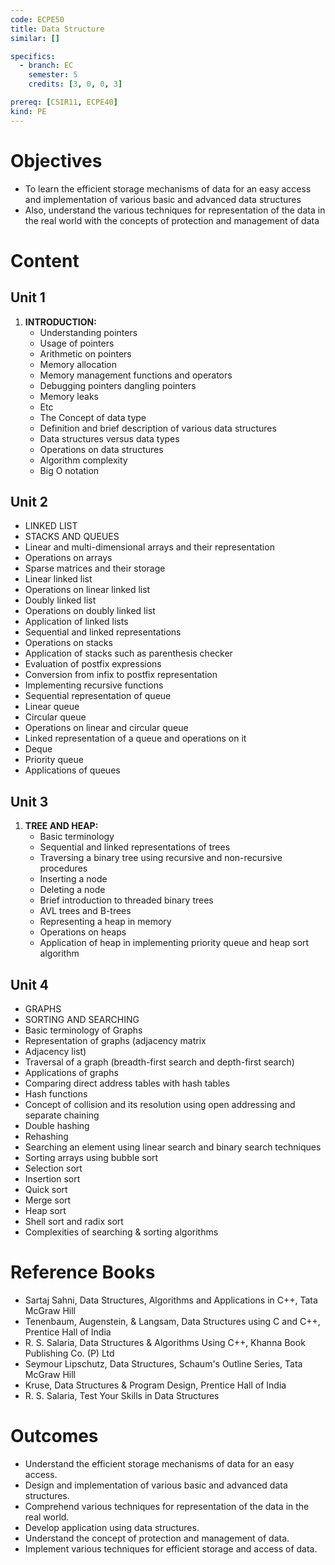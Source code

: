 ```yaml
---
code: ECPE50
title: Data Structure
similar: []

specifics:
  - branch: EC
    semester: 5
    credits: [3, 0, 0, 3]

prereq: [CSIR11, ECPE40]
kind: PE
---
```


# Objectives

- To learn the efficient storage mechanisms of data for an easy access and implementation of various basic and advanced data structures
- Also, understand the various techniques for representation of the data in the real world with the concepts of protection and management of data

# Content

## Unit 1

1. **INTRODUCTION:**
   - Understanding pointers
   - Usage of pointers
   - Arithmetic on pointers
   - Memory allocation
   - Memory management functions and operators
   - Debugging pointers dangling pointers
   - Memory leaks
   - Etc
   - The Concept of data type
   - Definition and brief description of various data structures
   - Data structures versus data types
   - Operations on data structures
   - Algorithm complexity
   - Big O notation

## Unit 2

   - LINKED LIST
   - STACKS AND QUEUES
   - Linear and multi-dimensional arrays and their representation
   - Operations on arrays
   - Sparse matrices and their storage
   - Linear linked list
   - Operations on linear linked list
   - Doubly linked list
   - Operations on doubly linked list
   - Application of linked lists
   - Sequential and linked representations
   - Operations on stacks
   - Application of stacks such as parenthesis checker
   - Evaluation of postfix expressions
   - Conversion from infix to postfix representation
   - Implementing recursive functions
   - Sequential representation of queue
   - Linear queue
   - Circular queue
   - Operations on linear and circular queue
   - Linked representation of a queue and operations on it
   - Deque
   - Priority queue
   - Applications of queues

## Unit 3

1. **TREE AND HEAP:**
   - Basic terminology
   - Sequential and linked representations of trees
   - Traversing a binary tree using recursive and non-recursive procedures
   - Inserting a node
   - Deleting a node
   - Brief introduction to threaded binary trees
   - AVL trees and B-trees
   - Representing a heap in memory
   - Operations on heaps
   - Application of heap in implementing priority queue and heap sort algorithm

## Unit 4

   - GRAPHS
   - SORTING AND SEARCHING
   - Basic terminology of Graphs
   - Representation of graphs (adjacency matrix
   - Adjacency list)
   - Traversal of a graph (breadth-first search and depth-first search)
   - Applications of graphs
   - Comparing direct address tables with hash tables
   - Hash functions
   - Concept of collision and its resolution using open addressing and separate chaining
   - Double hashing
   - Rehashing
   - Searching an element using linear search and binary search techniques
   - Sorting arrays using bubble sort
   - Selection sort
   - Insertion sort
   - Quick sort
   - Merge sort
   - Heap sort
   - Shell sort and radix sort
   - Complexities of searching & sorting algorithms

# Reference Books

- Sartaj Sahni, Data Structures, Algorithms and Applications in C++, Tata McGraw Hill
- Tenenbaum, Augenstein, & Langsam, Data Structures using C and C++, Prentice Hall of India
- R. S. Salaria, Data Structures & Algorithms Using C++, Khanna Book Publishing Co. (P) Ltd
- Seymour Lipschutz, Data Structures, Schaum's Outline Series, Tata McGraw Hill
- Kruse, Data Structures & Program Design, Prentice Hall of India
- R. S. Salaria, Test Your Skills in Data Structures

# Outcomes

- Understand the efficient storage mechanisms of data for an easy access.
- Design and implementation of various basic and advanced data structures.
- Comprehend various techniques for representation of the data in the real world.
- Develop application using data structures.
- Understand the concept of protection and management of data.
- Implement various techniques for efficient storage and access of data.
